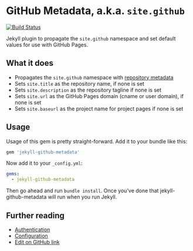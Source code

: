 # GitHub Metadata, a.k.a. `site.github`

[![Build Status](https://travis-ci.org/jekyll/github-metadata.svg?branch=test-site)](https://travis-ci.org/jekyll/github-metadata)

Jekyll plugin to propagate the `site.github` namespace and set default values for use with GitHub Pages.

## What it does

* Propagates the `site.github` namespace with [repository metadata](https://help.github.com/articles/repository-metadata-on-github-pages/)
* Sets `site.title` as the repository name, if none is set
* Sets `site.description` as the repository tagline if none is set
* Sets `site.url` as the GitHub Pages domain (cname or user domain), if none is set
* Sets `site.baseurl` as the project name for project pages if none is set

## Usage

Usage of this gem is pretty straight-forward. Add it to your bundle like this:

```ruby
gem 'jekyll-github-metadata'
```

Now add it to your `_config.yml`:

```yaml
gems:
  - jekyll-github-metadata
```

Then go ahead and run `bundle install`. Once you've done that jekyll-github-metadata will run when you run Jekyll.


## Further reading

* [Authentication](authentication.md)
* [Configuration](configuration.md)
* [Edit on GitHub link](edit-on-github-link.md)
